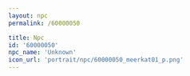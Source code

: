 ```yaml
---
layout: npc
permalink: /60000050

title: Npc
id: '60000050'
npc_name: 'Unknown'
icon_url: 'portrait/npc/60000050_meerkat01_p.png'
---
```

